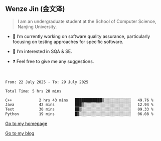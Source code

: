 ## Wenze Jin (金文泽)

> I am an undergraduate student at the School of Computer Science, Nanjing University.

- 🔭 I’m currently working on software quality assurance, particularly focusing on testing approaches for specific software.
  
- 🌱 I’m interested in SQA & SE.
  
- ❓ Feel free to give me any suggestions.  

<br>  

<!--START_SECTION:waka-->

```txt
From: 22 July 2025 - To: 29 July 2025

Total Time: 5 hrs 28 mins

C++            2 hrs 43 mins   ████████████▒░░░░░░░░░░░░   49.76 %
Java           42 mins         ███▒░░░░░░░░░░░░░░░░░░░░░   12.94 %
Text           30 mins         ██▒░░░░░░░░░░░░░░░░░░░░░░   09.33 %
Python         19 mins         █▓░░░░░░░░░░░░░░░░░░░░░░░   06.08 %
```

<!--END_SECTION:waka-->

[Go to my homepage](https://wenzejin.github.io)

[Go to my blog](https://wenzejin.notion.site/Wenze-Jin-s-Blog-1635e9fa7b6d80b3adcedfacc74aa717?pvs=4)
